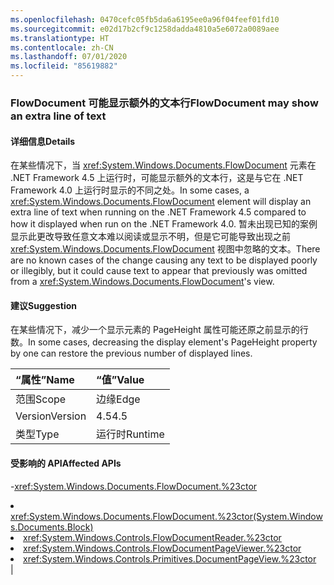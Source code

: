 ```yaml
---
ms.openlocfilehash: 0470cefc05fb5da6a6195ee0a96f04feef01fd10
ms.sourcegitcommit: e02d17b2cf9c1258dadda4810a5e6072a0089aee
ms.translationtype: HT
ms.contentlocale: zh-CN
ms.lasthandoff: 07/01/2020
ms.locfileid: "85619882"
---
```

### <a name="flowdocument-may-show-an-extra-line-of-text"></a><span data-ttu-id="2a076-101">FlowDocument 可能显示额外的文本行</span><span class="sxs-lookup"><span data-stu-id="2a076-101">FlowDocument may show an extra line of text</span></span>

#### <a name="details"></a><span data-ttu-id="2a076-102">详细信息</span><span class="sxs-lookup"><span data-stu-id="2a076-102">Details</span></span>

<span data-ttu-id="2a076-103">在某些情况下，当 <xref:System.Windows.Documents.FlowDocument> 元素在 .NET Framework 4.5 上运行时，可能显示额外的文本行，这是与它在 .NET Framework 4.0 上运行时显示的不同之处。</span><span class="sxs-lookup"><span data-stu-id="2a076-103">In some cases, a <xref:System.Windows.Documents.FlowDocument> element will display an extra line of text when running on the .NET Framework 4.5 compared to how it displayed when run on the .NET Framework 4.0.</span></span> <span data-ttu-id="2a076-104">暂未出现已知的案例显示此更改导致任意文本难以阅读或显示不明，但是它可能导致出现之前 <xref:System.Windows.Documents.FlowDocument> 视图中忽略的文本。</span><span class="sxs-lookup"><span data-stu-id="2a076-104">There are no known cases of the change causing any text to be displayed poorly or illegibly, but it could cause text to appear that previously was omitted from a <xref:System.Windows.Documents.FlowDocument>'s view.</span></span>

#### <a name="suggestion"></a><span data-ttu-id="2a076-105">建议</span><span class="sxs-lookup"><span data-stu-id="2a076-105">Suggestion</span></span>

<span data-ttu-id="2a076-106">在某些情况下，减少一个显示元素的 PageHeight 属性可能还原之前显示的行数。</span><span class="sxs-lookup"><span data-stu-id="2a076-106">In some cases, decreasing the display element's PageHeight property by one can restore the previous number of displayed lines.</span></span>

| <span data-ttu-id="2a076-107">“属性”</span><span class="sxs-lookup"><span data-stu-id="2a076-107">Name</span></span>    | <span data-ttu-id="2a076-108">“值”</span><span class="sxs-lookup"><span data-stu-id="2a076-108">Value</span></span>       |
|:--------|:------------|
| <span data-ttu-id="2a076-109">范围</span><span class="sxs-lookup"><span data-stu-id="2a076-109">Scope</span></span>   |<span data-ttu-id="2a076-110">边缘</span><span class="sxs-lookup"><span data-stu-id="2a076-110">Edge</span></span>|
|<span data-ttu-id="2a076-111">Version</span><span class="sxs-lookup"><span data-stu-id="2a076-111">Version</span></span>|<span data-ttu-id="2a076-112">4.5</span><span class="sxs-lookup"><span data-stu-id="2a076-112">4.5</span></span>|
|<span data-ttu-id="2a076-113">类型</span><span class="sxs-lookup"><span data-stu-id="2a076-113">Type</span></span>|<span data-ttu-id="2a076-114">运行时</span><span class="sxs-lookup"><span data-stu-id="2a076-114">Runtime</span></span>

#### <a name="affected-apis"></a><span data-ttu-id="2a076-115">受影响的 API</span><span class="sxs-lookup"><span data-stu-id="2a076-115">Affected APIs</span></span>

-<xref:System.Windows.Documents.FlowDocument.%23ctor></li><li><xref:System.Windows.Documents.FlowDocument.%23ctor(System.Windows.Documents.Block)></li><li><xref:System.Windows.Controls.FlowDocumentReader.%23ctor></li><li><xref:System.Windows.Controls.FlowDocumentPageViewer.%23ctor></li><li><xref:System.Windows.Controls.Primitives.DocumentPageView.%23ctor></li></ul>|
